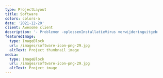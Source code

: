 ```yaml
---
type: ProjectLayout
title: Software
colors: colors-a
date: '2021-12-20'
client: Awesome client
description: '- Problemen -oplossenInstallatieVirus verwijderinguitgebreide uitleg'
featuredImage:
  type: ImageBlock
  url: /images/software-icon-png-29.jpg
  altText: Project thumbnail image
media:
  type: ImageBlock
  url: /images/software-icon-png-29.jpg
  altText: Project image
---
```



